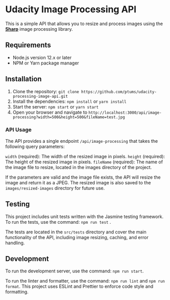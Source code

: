 # Udacity Image Processing API

This is a simple API that allows you to resize and process images using the **[Sharp](https://sharp.pixelplumbing.com)** image processing library.

## Requirements

- Node.js version 12.x or later
- NPM or Yarn package manager

## Installation

1. Clone the repository: `git clone https://github.com/ptums/udacity-processing-image-api.git`
2. Install the dependencies: `npm install` or `yarn install`
3. Start the server: `npm start` or `yarn start`
4. Open your browser and navigate to `http://localhost:3000/api/image-processing?width=500&height=500&fileName=test.jpg`

### API Usage

The API provides a single endpoint `/api/image-processing` that takes the following query parameters:

`width` (required): The width of the resized image in pixels.
`height` (required): The height of the resized image in pixels.
`fileName` (required): The name of the image file to resize, located in the images directory of the project.

If the parameters are valid and the image file exists, the API will resize the image and return it as a JPEG. The resized image is also saved to the `images/resized-images` directory for future use.

## Testing

This project includes unit tests written with the Jasmine testing framework. To run the tests, use the command: `npm run test` .

The tests are located in the `src/tests` directory and cover the main functionality of the API, including image resizing, caching, and error handling.

## Development

To run the development server, use the command: `npm run start`.

To run the linter and formatter, use the command: `npm run lint` and `npm run format`. This project uses ESLint and Prettier to enforce code style and formatting.
